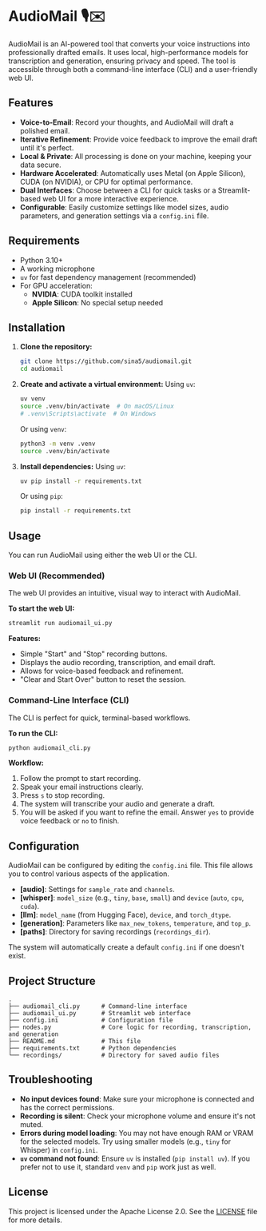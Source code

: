 # AudioMail 🎙️✉️

AudioMail is an AI-powered tool that converts your voice instructions into professionally drafted emails. It uses local, high-performance models for transcription and generation, ensuring privacy and speed. The tool is accessible through both a command-line interface (CLI) and a user-friendly web UI.

## Features

- **Voice-to-Email**: Record your thoughts, and AudioMail will draft a polished email.
- **Iterative Refinement**: Provide voice feedback to improve the email draft until it's perfect.
- **Local & Private**: All processing is done on your machine, keeping your data secure.
- **Hardware Accelerated**: Automatically uses Metal (on Apple Silicon), CUDA (on NVIDIA), or CPU for optimal performance.
- **Dual Interfaces**: Choose between a CLI for quick tasks or a Streamlit-based web UI for a more interactive experience.
- **Configurable**: Easily customize settings like model sizes, audio parameters, and generation settings via a `config.ini` file.

## Requirements

- Python 3.10+
- A working microphone
- `uv` for fast dependency management (recommended)
- For GPU acceleration:
  - **NVIDIA**: CUDA toolkit installed
  - **Apple Silicon**: No special setup needed

## Installation

1.  **Clone the repository:**
    ```bash
    git clone https://github.com/sina5/audiomail.git
    cd audiomail
    ```

2.  **Create and activate a virtual environment:**
    Using `uv`:
    ```bash
    uv venv
    source .venv/bin/activate  # On macOS/Linux
    # .venv\Scripts\activate  # On Windows
    ```
    Or using `venv`:
    ```bash
    python3 -m venv .venv
    source .venv/bin/activate
    ```

3.  **Install dependencies:**
    Using `uv`:
    ```bash
    uv pip install -r requirements.txt
    ```
    Or using `pip`:
    ```bash
    pip install -r requirements.txt
    ```

## Usage

You can run AudioMail using either the web UI or the CLI.

### Web UI (Recommended)

The web UI provides an intuitive, visual way to interact with AudioMail.

**To start the web UI:**
```bash
streamlit run audiomail_ui.py
```

**Features:**
- Simple "Start" and "Stop" recording buttons.
- Displays the audio recording, transcription, and email draft.
- Allows for voice-based feedback and refinement.
- "Clear and Start Over" button to reset the session.

### Command-Line Interface (CLI)

The CLI is perfect for quick, terminal-based workflows.

**To run the CLI:**
```bash
python audiomail_cli.py
```

**Workflow:**
1.  Follow the prompt to start recording.
2.  Speak your email instructions clearly.
3.  Press `s` to stop recording.
4.  The system will transcribe your audio and generate a draft.
5.  You will be asked if you want to refine the email. Answer `yes` to provide voice feedback or `no` to finish.

## Configuration

AudioMail can be configured by editing the `config.ini` file. This file allows you to control various aspects of the application.

-   **[audio]**: Settings for `sample_rate` and `channels`.
-   **[whisper]**: `model_size` (e.g., `tiny`, `base`, `small`) and `device` (`auto`, `cpu`, `cuda`).
-   **[llm]**: `model_name` (from Hugging Face), `device`, and `torch_dtype`.
-   **[generation]**: Parameters like `max_new_tokens`, `temperature`, and `top_p`.
-   **[paths]**: Directory for saving recordings (`recordings_dir`).

The system will automatically create a default `config.ini` if one doesn't exist.

## Project Structure

```
.
├── audiomail_cli.py      # Command-line interface
├── audiomail_ui.py       # Streamlit web interface
├── config.ini            # Configuration file
├── nodes.py              # Core logic for recording, transcription, and generation
├── README.md             # This file
├── requirements.txt      # Python dependencies
└── recordings/           # Directory for saved audio files
```

## Troubleshooting

-   **No input devices found**: Make sure your microphone is connected and has the correct permissions.
-   **Recording is silent**: Check your microphone volume and ensure it's not muted.
-   **Errors during model loading**: You may not have enough RAM or VRAM for the selected models. Try using smaller models (e.g., `tiny` for Whisper) in `config.ini`.
-   **`uv` command not found**: Ensure `uv` is installed (`pip install uv`). If you prefer not to use it, standard `venv` and `pip` work just as well.

## License

This project is licensed under the Apache License 2.0. See the [LICENSE](LICENSE) file for more details.
